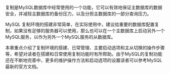 

复制是MySQL数据库中经常使用的一个功能，它可以有效地保证主数据库的数据安全，并减轻主数据库的备份压力，以及分担主数据库的一部分查询压力。

MySQL 复制环境的搭建非常简单，在实际使用中，建议给重要的数据库配置复制，如果没有足够的服务器可以使用，那么也可以在一个主数据库上启动另外一个MySQL服务，以作为另外一个MySQL服务的从数据库。

本章重点介绍了复制环境的搭建、日常管理、主要启动选项和主从切换的操作步骤等，希望对读者在搭建和日常使用复制功能时有所帮助。由于MySQL的复制功能还在不断地完善中，更多的维护操作方法和启动选项的设置读者可以参考MySQL最新的官方文档。



